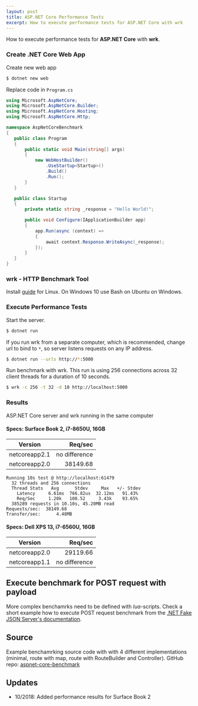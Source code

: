```yaml
---
layout: post
title: ASP.NET Core Performance Tests
excerpt: How to execute performance tests for ASP.NET Core with wrk
---
```


How to execute performance tests for __ASP.NET Core__ with __wrk__.

### Create .NET Core Web App

Create new web app
```sh
$ dotnet new web
```

Replace code in `Program.cs`

 ```cs
using Microsoft.AspNetCore;
using Microsoft.AspNetCore.Builder;
using Microsoft.AspNetCore.Hosting;
using Microsoft.AspNetCore.Http;

namespace AspNetCoreBenchmark
{
    public class Program
    {
        public static void Main(string[] args)
        {
            new WebHostBuilder()
                .UseStartup<Startup>()
                .Build()
                .Run();
        }
    }

    public class Startup
    {
        private static string _response = "Hello World!";

        public void Configure(IApplicationBuilder app)
        {
            app.Run(async (context) =>
            {
                await context.Response.WriteAsync(_response);
            });
        }
    }
}
```

### wrk - HTTP Benchmark Tool

Install [guide](https://github.com/wg/wrk/wiki/Installing-Wrk-on-Linux) for Linux. On Windows 10 use Bash on Ubuntu on Windows.

### Execute Performance Tests

Start the server.

```sh
$ dotnet run
```

If you run wrk from a separate computer, which is recommended, change url to bind to `*`, so server listens requests on any IP address. 

```sh
$ dotnet run --urls http://*:5000
```

Run benchmark with wrk. This run is using 256 connections across 32 client threads for a duration of 10 seconds.

```sh
$ wrk -c 256 -t 32 -d 10 http://localhost:5000
```

### Results

ASP.NET Core server and wrk running in the same computer

#### Specs: Surface Book 2, i7-8650U, 16GB

Version|Req/sec
---|---:
netcoreapp2.1|no difference
netcoreapp2.0|38149.68

```
Running 10s test @ http://localhost:61479
  32 threads and 256 connections
  Thread Stats   Avg      Stdev     Max   +/- Stdev
    Latency     6.61ms  766.82us  32.12ms   91.43%
    Req/Sec     1.20k   108.52     3.43k    93.65%
  385289 requests in 10.10s, 45.20MB read
Requests/sec:  38149.68
Transfer/sec:      4.48MB
```

#### Specs: Dell XPS 13, i7-6560U, 16GB

Version|Req/sec
---|---:
netcoreapp2.0|29119.66
netcoreapp1.1|no difference

## Execute benchmark for POST request with payload

More complex benchamrks need to be defined with _lua_-scripts. Check a short example how to execute POST request benchmark from the [.NET Fake JSON Server's documentation](https://github.com/ttu/dotnet-fake-json-server/blob/master/docs/BenchmarkWrk.md).

## Source

Example benchamrking source code with with 4 different implementations (minimal, route with map, route with RouteBuilder and Controller). GitHub repo: [aspnet-core-benchmark](https://github.com/ttu/aspnet-core-benchmark)

## Updates

* 10/2018: Added performance results for Surface Book 2